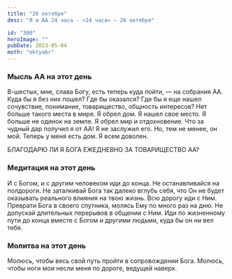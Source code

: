 ```yaml
---
title: "26 октября"
desc: "Я и АА 24 часа - «24 часа» — 26 октября"

id: "300"
heroImage: ""
pubDate: 2023-05-04
moth: "oktyabr"
---
```


### Мысль АА на этот день

В-шестых, мне, слава Богу, есть теперь куда пойти, — на собрания АА. Куда бы я
без них пошел? Где бы оказался? Где бы я еще нашел сочувствие, понимание,
товарищество, общность интересов? Нет больше такого места в мире. Я обрел дом.
Я нашел свое место. Я больше не одинок на земле. Я обрел мир и отдохновение.
Что за чудный дар получил я от АА! Я не заслужил его. Но, тем не менее, он
мой. Теперь у меня есть дом. Я всем доволен.

БЛАГОДАРЮ ЛИ Я БОГА ЕЖЕДНЕВНО ЗА ТОВАРИЩЕСТВО АА?

### Медитация на этот день

И с Богом, и с другим человеком иди до конца. Не останавливайся на полдороги.
Не заталкивай Бога так далеко вглубь себя, что Он не будет оказывать реального
влияния на твою жизнь. Всю дорогу иди с Ним. Преврати Бога в своего спутника,
молясь Ему по много раз на дню. Не допускай длительных перерывов в общении с
Ним. Иди по жизненному пути до конца вместе с Богом и другими людьми, куда бы
он ни вел тебя.

### Молитва на этот день

Молюсь, чтобы весь свой путь пройти в сопровождении Бога. Молюсь, чтобы ноги
мои несли меня по дороге, ведущей наверх.
